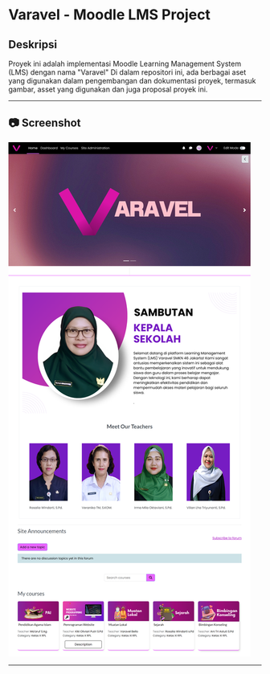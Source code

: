 # Varavel - Moodle LMS Project

## Deskripsi

Proyek ini adalah implementasi Moodle Learning Management System (LMS) dengan nama "Varavel"
Di dalam repositori ini, ada berbagai aset yang digunakan dalam pengembangan dan dokumentasi proyek, termasuk gambar, asset yang digunakan dan juga proposal proyek ini.

---

## 📷 Screenshot

![varavel](/assets/v.png)

---
